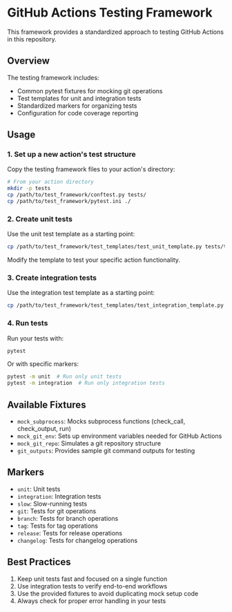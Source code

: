 # GitHub Actions Testing Framework

This framework provides a standardized approach to testing GitHub Actions in this repository.

## Overview

The testing framework includes:

- Common pytest fixtures for mocking git operations
- Test templates for unit and integration tests
- Standardized markers for organizing tests
- Configuration for code coverage reporting

## Usage

### 1. Set up a new action's test structure

Copy the testing framework files to your action's directory:

```bash
# From your action directory
mkdir -p tests
cp /path/to/test_framework/conftest.py tests/
cp /path/to/test_framework/pytest.ini ./
```

### 2. Create unit tests

Use the unit test template as a starting point:

```bash
cp /path/to/test_framework/test_templates/test_unit_template.py tests/test_unit.py
```

Modify the template to test your specific action functionality.

### 3. Create integration tests

Use the integration test template as a starting point:

```bash
cp /path/to/test_framework/test_templates/test_integration_template.py tests/test_integration.py
```

### 4. Run tests

Run your tests with:

```bash
pytest
```

Or with specific markers:

```bash
pytest -m unit  # Run only unit tests
pytest -m integration  # Run only integration tests
```

## Available Fixtures

- `mock_subprocess`: Mocks subprocess functions (check_call, check_output, run)
- `mock_git_env`: Sets up environment variables needed for GitHub Actions
- `mock_git_repo`: Simulates a git repository structure
- `git_outputs`: Provides sample git command outputs for testing

## Markers

- `unit`: Unit tests
- `integration`: Integration tests
- `slow`: Slow-running tests
- `git`: Tests for git operations
- `branch`: Tests for branch operations
- `tag`: Tests for tag operations
- `release`: Tests for release operations
- `changelog`: Tests for changelog operations

## Best Practices

1. Keep unit tests fast and focused on a single function
2. Use integration tests to verify end-to-end workflows
3. Use the provided fixtures to avoid duplicating mock setup code
4. Always check for proper error handling in your tests